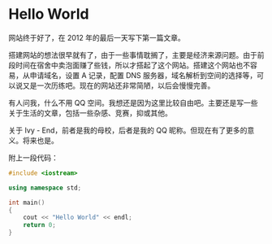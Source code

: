 # Hello World


网站终于好了，在 2012 年的最后一天写下第一篇文章。

搭建网站的想法很早就有了，由于一些事情耽搁了，主要是经济来源问题。由于前段时间在宿舍中卖泡面赚了些钱，所以才搭起了这个网站。搭建这个网站也不容易，从申请域名，设置 A 记录，配置 DNS 服务器，域名解析到空间的选择等，可以说又是一次历练吧。现在的网站还非常简陋，以后会慢慢完善。

有人问我，什么不用 QQ 空间。我想还是因为这里比较自由吧。主要还是写一些关于生活的文章，包括一些杂感、竞赛，抑或其他。

关于 Ivy - End，前者是我的母校，后者是我的 QQ 昵称。但现在有了更多的意义。将来也是。

附上一段代码：

```cpp
#include <iostream>

using namespace std;

int main()
{
    cout << "Hello World" << endl;
    return 0;
}
```
